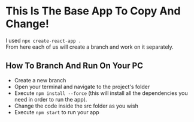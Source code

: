 # This Is The Base App To Copy And Change!

I used `npx create-react-app .` <br> From here each of us will create a branch and work on it separately.


## How To Branch And Run On Your PC
* Create a new branch
* Open your terminal and navigate to the project's folder
* Execute `npm install --force` (this will install all the dependencies you need in order to run the app).
* Change the code inside the src folder as you wish
* Execute `npm start` to run your app
